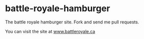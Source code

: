 battle-royale-hamburger
=======================

The battle royale hamburger site. Fork and send me pull requests.

You can visit the site at <a href="battleroyale.ca">www.battleroyale.ca</a>
